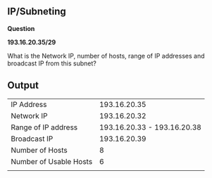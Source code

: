## **IP/Subneting**

**Question**

**193.16.20.35/29**

What is the Network IP, number of hosts, range of IP addresses and broadcast IP from this subnet?

## **Output**

|                         |                             |
| -------------------     | --------------------------- |
| IP Address              | 193.16.20.35                |
| Network IP              | 193.16.20.32                |
| Range of IP address     | 193.16.20.33 - 193.16.20.38 |
| Broadcast IP            | 193.16.20.39                |
| Number of Hosts         | 8                           |
| Number of Usable Hosts  | 6                           |
|                         |                             |

